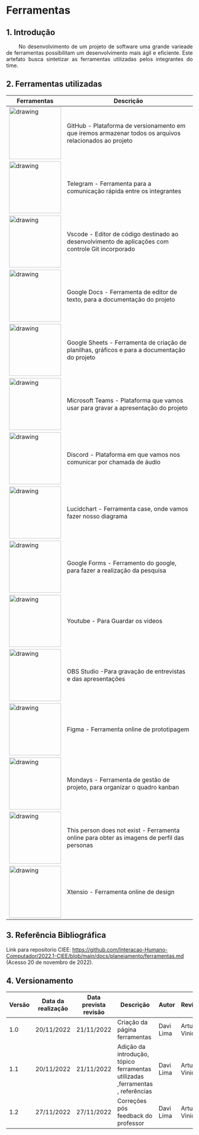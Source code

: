# Ferramentas

## 1. Introdução


<p align = "justify"> &emsp;&emsp; No desenvolvimento de um projeto de software uma grande varieade de ferramentas possibilitam um desenvolvimento mais ágil e eficiente. Este artefato busca sintetizar as ferramentas utilizadas pelos integrantes do time.</p>

## 2. Ferramentas utilizadas


| Ferramentas                                                                                                                                  | Descrição                                                                                              |
| -------------------------------------------------------------------------------------------------------------------------------------------- | ------------------------------------------------------------------------------------------------------ |
| <img src="https://user-images.githubusercontent.com/57445188/180213267-b691fe40-8a48-4a84-9c06-9d3b968d7850.png" alt="drawing" width="140"/> | GitHub - Plataforma de versionamento em que iremos armazenar todos os arquivos relacionados ao projeto |
| <img src="https://user-images.githubusercontent.com/79341819/202921808-103d2ba5-cbe7-470c-af5b-e9ff3b5165b2.png" alt="drawing" width="140"/> | Telegram - Ferramenta para a comunicação rápida entre os integrantes                                   |
| <img src="https://user-images.githubusercontent.com/57445188/180213541-297d2a9d-0149-49c9-a80d-276c9a5b61a6.png" alt="drawing" width="140"/> | Vscode - Editor de código destinado ao desenvolvimento de aplicações com controle Git incorporado      |
| <img src="https://user-images.githubusercontent.com/57445188/180213515-d9398d08-b964-4e83-a055-1c073d8d01d9.png" alt="drawing" width="140"/> | Google Docs - Ferramenta de editor de texto, para a documentação do projeto                            |
| <img src="https://user-images.githubusercontent.com/79341819/202921535-8aa4b8ea-7948-4026-9bd1-5d408282ca7e.png" alt="drawing" width="140"/> | Google Sheets - Ferramenta de criação de planilhas, gráficos e para a documentação do projeto          |
| <img src="https://user-images.githubusercontent.com/57445188/180213534-bf912ee6-7653-4518-8383-f98a709c29c9.png" alt="drawing" width="140"/> | Microsoft Teams - Plataforma que vamos usar para gravar a apresentação do projeto                      |
| <img src="https://user-images.githubusercontent.com/57445188/180213514-8b3180fe-5076-4d9d-bea1-17bd68778706.png" alt="drawing" width="140"/> | Discord - Plataforma em que vamos nos comunicar por chamada de áudio                                   |
| <img src="https://user-images.githubusercontent.com/57445188/180213530-77d56313-777c-47c8-9edb-bbbbca65b63d.png" alt="drawing" width="140"/> | Lucidchart - Ferramenta case, onde vamos fazer nosso diagrama                                          |
| <img src="https://user-images.githubusercontent.com/57445188/180213519-81d29545-4b52-4cb1-84b0-4cdaf741aa5c.png" alt="drawing" width="140"/> | Google Forms - Ferramento do google, para fazer a realização da pesquisa                               |
| <img src="https://user-images.githubusercontent.com/78215376/189770979-28eff2a9-5208-4b88-aa50-d54d39021a4b.png" alt="drawing" width="140"/> | Youtube - Para Guardar os videos                                                                       |
| <img src="https://user-images.githubusercontent.com/78215376/189770950-42125190-ff28-4bf3-bb72-978d3c75d1a4.png" alt="drawing" width="140"/> | OBS Studio -Para gravação de entrevistas e das apresentações                                           |
| <img src="https://user-images.githubusercontent.com/79341819/189669875-417daefe-bfd0-4579-a781-8baaf368e143.png" alt="drawing" width="140"/> | Figma - Ferramenta online de prototipagem                                                              |
| <img src="https://user-images.githubusercontent.com/58870950/204564265-de54ba10-df6d-4a71-9267-b84697cf7f03.png" alt="drawing" width="140"/> | Mondays - Ferramenta de gestão de projeto, para organizar o quadro kanban                              |
| <img src="https://user-images.githubusercontent.com/87666623/204418432-953e0995-5ea7-4b9c-b198-5769ed46d153.png" alt="drawing" width="140"/> | This person does not exist - Ferramenta online para obter as imagens de perfil das personas
| <img src="https://user-images.githubusercontent.com/87666623/204418911-a9484fc4-c9fd-4e32-9ed3-35a16bca5586.png" alt="drawing" width="140"/> | Xtensio - Ferramenta online de design 


## 3. Referência Bibliográfica

Link para repositorio CIEE: <https://github.com/Interacao-Humano-Computador/2022.1-CIEE/blob/main/docs/planejamento/ferramentas.md> (Acesso 20 de novembro de 2022).

## 4. Versionamento
| Versão | Data da realização | Data prevista revisão | Descrição                                                                      | Autor     | Revisor        |
| ------ | ------------------ | --------------------- | ------------------------------------------------------------------------------ | --------- | -------------- |
| 1.0    | 20/11/2022         | 21/11/2022            | Criação da página ferramentas                                                  | Davi Lima | Artur Vinicius |
| 1.1    | 20/11/2022         | 21/11/2022            | Adição da introdução, tópico ferramentas utilizadas ,ferramentas , referências | Davi Lima | Artur Vinicius |
| 1.2    | 27/11/2022         | 27/11/2022            | Correções pós feedback do professor                                            | Davi Lima | Artur Vinicius |
